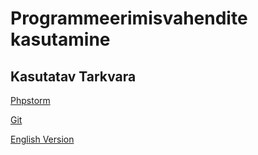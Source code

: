 # Programmeerimisvahendite kasutamine
## Kasutatav Tarkvara
[Phpstorm](https://www.jetbrains.com/phpstorm/)

[Git](https://git-scm.com/)

[English Version](pvk/REAME.en.md)
